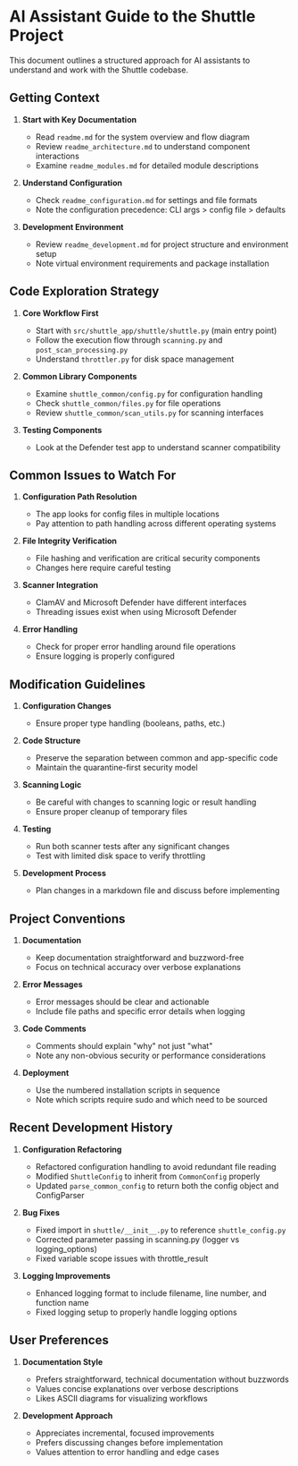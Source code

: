 # AI Assistant Guide to the Shuttle Project

This document outlines a structured approach for AI assistants to understand and work with the Shuttle codebase.

## Getting Context

1. **Start with Key Documentation**
   - Read `readme.md` for the system overview and flow diagram
   - Review `readme_architecture.md` to understand component interactions
   - Examine `readme_modules.md` for detailed module descriptions

2. **Understand Configuration**
   - Check `readme_configuration.md` for settings and file formats
   - Note the configuration precedence: CLI args > config file > defaults

3. **Development Environment**
   - Review `readme_development.md` for project structure and environment setup
   - Note virtual environment requirements and package installation

## Code Exploration Strategy

1. **Core Workflow First**
   - Start with `src/shuttle_app/shuttle/shuttle.py` (main entry point)
   - Follow the execution flow through `scanning.py` and `post_scan_processing.py`
   - Understand `throttler.py` for disk space management

2. **Common Library Components**
   - Examine `shuttle_common/config.py` for configuration handling
   - Check `shuttle_common/files.py` for file operations
   - Review `shuttle_common/scan_utils.py` for scanning interfaces

3. **Testing Components**
   - Look at the Defender test app to understand scanner compatibility

## Common Issues to Watch For

1. **Configuration Path Resolution**
   - The app looks for config files in multiple locations
   - Pay attention to path handling across different operating systems

2. **File Integrity Verification**
   - File hashing and verification are critical security components
   - Changes here require careful testing

3. **Scanner Integration**
   - ClamAV and Microsoft Defender have different interfaces
   - Threading issues exist when using Microsoft Defender

4. **Error Handling**
   - Check for proper error handling around file operations
   - Ensure logging is properly configured

## Modification Guidelines

1. **Configuration Changes**
   - Ensure proper type handling (booleans, paths, etc.)

2. **Code Structure**
   - Preserve the separation between common and app-specific code
   - Maintain the quarantine-first security model

3. **Scanning Logic**
   - Be careful with changes to scanning logic or result handling
   - Ensure proper cleanup of temporary files

4. **Testing**
   - Run both scanner tests after any significant changes
   - Test with limited disk space to verify throttling

5. **Development Process**
   - Plan changes in a markdown file and discuss before implementing

## Project Conventions

1. **Documentation**
   - Keep documentation straightforward and buzzword-free
   - Focus on technical accuracy over verbose explanations

2. **Error Messages**
   - Error messages should be clear and actionable
   - Include file paths and specific error details when logging

3. **Code Comments**
   - Comments should explain "why" not just "what"
   - Note any non-obvious security or performance considerations

4. **Deployment**
   - Use the numbered installation scripts in sequence
   - Note which scripts require sudo and which need to be sourced

## Recent Development History

1. **Configuration Refactoring**
   - Refactored configuration handling to avoid redundant file reading
   - Modified `ShuttleConfig` to inherit from `CommonConfig` properly
   - Updated `parse_common_config` to return both the config object and ConfigParser

2. **Bug Fixes**
   - Fixed import in `shuttle/__init__.py` to reference `shuttle_config.py`
   - Corrected parameter passing in scanning.py (logger vs logging_options)
   - Fixed variable scope issues with throttle_result

3. **Logging Improvements**
   - Enhanced logging format to include filename, line number, and function name
   - Fixed logging setup to properly handle logging options

## User Preferences

1. **Documentation Style**
   - Prefers straightforward, technical documentation without buzzwords
   - Values concise explanations over verbose descriptions
   - Likes ASCII diagrams for visualizing workflows

2. **Development Approach**
   - Appreciates incremental, focused improvements
   - Prefers discussing changes before implementation
   - Values attention to error handling and edge cases
